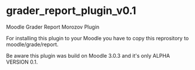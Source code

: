 # grader_report_plugin_v0.1
Moodle Grader Report Morozov Plugin

For installing this plugin to your Moodle you have to copy this reprository to moodle/grade/report.

Be aware this plugin was build on Moodle 3.0.3 and it's only ALPHA VERSION 0.1.
